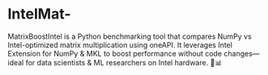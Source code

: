 # IntelMat-
MatrixBoostIntel is a Python benchmarking tool that compares NumPy vs Intel-optimized matrix multiplication using oneAPI. It leverages Intel Extension for NumPy &amp; MKL to boost performance without code changes—ideal for data scientists &amp; ML researchers on Intel hardware. 🚀📊
